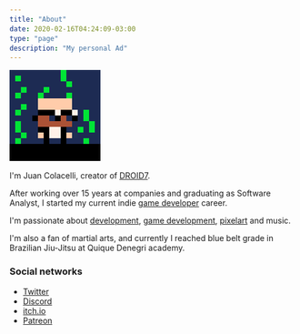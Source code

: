```yaml
---
title: "About"
date: 2020-02-16T04:24:09-03:00
type: "page"
description: "My personal Ad"
---
```


![JC](jc.png)

I'm Juan Colacelli, creator of [DROID7](/droid7).

After working over 15 years at companies and graduating as Software Analyst, I started my current indie [game developer](/tags/gamedev) career.

I'm passionate about [development](/tags/dev), [game development](/tags/gamedev), [pixelart](/tags/pixelart) and music.

I'm also a fan of martial arts, and currently I reached blue belt grade in Brazilian Jiu-Jitsu at Quique Denegri academy.

### Social networks

- [Twitter](https://twitter.com/poopbits)
- [Discord](https://discord.gg/t7vd2NT)
- [itch.io](https://poopbits.itch.io)
- [Patreon](https://patreon.com/juancolacelli)
